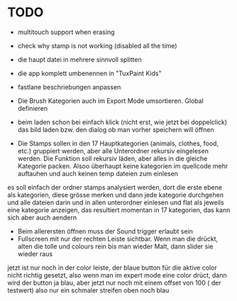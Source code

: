 # TODO

- multitouch support when erasing
- check why stamp is not working (disabled all the time)

- die haupt datei in mehrere sinnvoll splitten

- die app komplett umbenennen in "TuxPaint Kids"
- fastlane beschriebungen anpassen
- Die Brush Kategorien auch im Export Mode umsortieren. Global definieren
- beim laden schon bei einfach klick (nicht erst, wie jetzt bei doppelclick) das bild laden bzw. den dialog ob man vorher speichern will öffnen

- Die Stamps sollen in den 17 Hauptkategorien (animals, clothes, food, etc.) gruppiert werden, aber alle Unterordner rekursiv eingelesen werden. Die Funktion soll rekursiv läden, aber alles in die gleiche Kategorie packen. Alsoo überhaupt keine kategorien im quellcode mehr auftauhen und auch keinen temp dateien zum einlesen

es soll einfach der ordner stamps analysiert werden, dort die erste ebene als kategorien, diese grösse merken und dann jede kategorie durchgehen und alle dateien darin und in allen  unterordner einlesen und flat als jeweils eine kategorie anzeigen, das resultiert momentan in 17 kategorien, das kann sich aber auch aendern

- Beim allerersten öffnen muss der Sound trigger erlaubt sein
- Fullscreen mit nur der rechten Leiste sichtbar. Wenn man die drückt, alten die tolle und colours rein bis man wieder Malt, dann slider sie wieder raus

jetzt ist nur noch in der color leiste, der blaue button für die aktive color nicht richtig gesetzt, also wenn man im expert mode eine color drüct, dann wird der button ja blau, aber jetzt nur noch mit einem offset von 100 ( der testwert) also nur ein schmaler streifen oben noch blau





